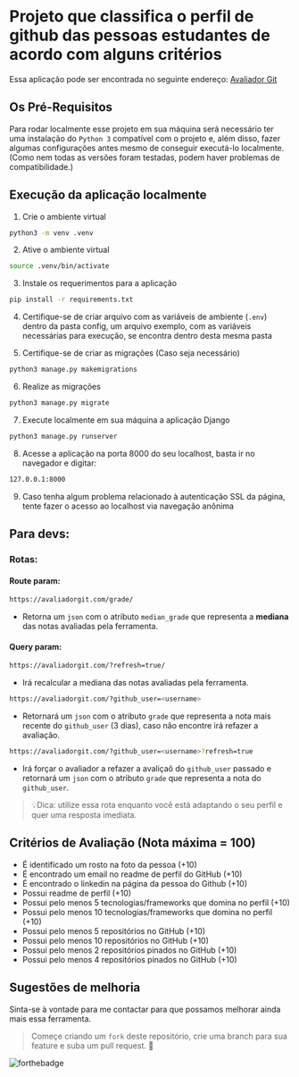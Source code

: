# Projeto que classifica o perfil de github das pessoas estudantes de acordo com alguns critérios

Essa aplicação pode ser encontrada no seguinte endereço: [Avaliador Git](https://avaliadorgit.com)

## Os Pré-Requisitos

Para rodar localmente esse projeto em sua máquina será necessário ter uma instalação do `Python 3` compatível com o projeto e, além disso, fazer algumas configurações antes mesmo de conseguir executá-lo localmente. (Como nem todas as versões foram testadas, podem haver problemas de compatibilidade.)


## Execução da aplicação localmente


1. Crie o ambiente virtual

```bash
python3 -m venv .venv
```

2. Ative o ambiente virtual

```bash
source .venv/bin/activate
```

3. Instale os requerimentos para a aplicação

```bash
pip install -r requirements.txt
```

4. Certifique-se de criar arquivo com as variáveis de ambiente (`.env`) dentro da pasta config, um arquivo exemplo, com as variáveis necessárias para execução, se encontra dentro desta mesma pasta

5. Certifique-se de criar as migrações (Caso seja necessário)

```bash
python3 manage.py makemigrations
```

6. Realize as migrações 

```bash
python3 manage.py migrate
```

7. Execute localmente em sua máquina a aplicação Django
```bash
python3 manage.py runserver
```

8. Acesse a aplicação na porta 8000 do seu localhost, basta ir no navegador e digitar:
```bash
127.0.0.1:8000
```

9. Caso tenha algum problema relacionado à autenticação SSL da página, tente fazer o acesso ao localhost via navegação anônima


## Para devs:

### Rotas:

#### Route param:
```bash
https://avaliadorgit.com/grade/
```
- Retorna um `json` com o atributo `median_grade` que representa a **mediana** das notas avaliadas pela ferramenta.

#### Query param:
```bash
https://avaliadorgit.com/?refresh=true/
```
- Irá recalcular a mediana das notas avaliadas pela ferramenta.

```bash
https://avaliadorgit.com/?github_user=<username>
```
- Retornará um `json` com o atributo `grade` que representa a nota mais recente do `github_user` (3 dias), caso não encontre irá refazer a avaliação.

```bash
https://avaliadorgit.com/?github_user=<username>?refresh=true
```
- Irá forçar o avaliador a refazer a avaliçaõ do `github_user` passado e retornará um `json` com o atributo `grade` que representa a nota do `github_user`.

> 💡Dica: utilize essa rota enquanto você está adaptando o seu perfil e quer uma resposta imediata.
  
## Critérios de Avaliação (Nota máxima = 100)

- É identificado um rosto na foto da pessoa (+10)
- É encontrado um email no readme de perfil do GitHub (+10)
- É encontrado o linkedin na página da pessoa do Github (+10)
- Possui readme de perfil (+10)
- Possui pelo menos 5 tecnologias/frameworks que domina no perfil (+10)
- Possui pelo menos 10 tecnologias/frameworks que domina no perfil (+10)
- Possui pelo menos 5 repositórios no GitHub (+10)
- Possui pelo menos 10 repositórios no GitHub (+10)
- Possui pelo menos 2 repositórios pinados no GitHub (+10)
- Possui pelo menos 4 repositórios pinados no GitHub (+10)


## Sugestões de melhoria

Sinta-se à vontade para me contactar para que possamos melhorar ainda mais essa ferramenta.

> Começe criando um `fork` deste repositório, crie uma branch para sua feature e suba um pull request. 💚


![forthebadge](https://forthebadge.com/images/badges/made-with-python.svg)
